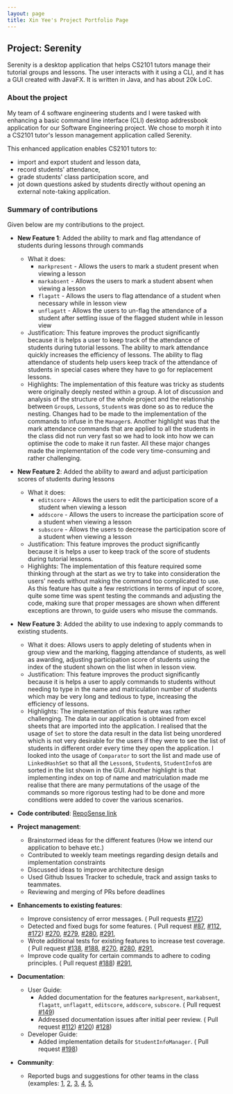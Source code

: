 ```yaml
---
layout: page
title: Xin Yee's Project Portfolio Page
---
```


## Project: Serenity

Serenity is a desktop application that helps CS2101 tutors manage their tutorial groups and lessons. 
The user interacts with it using a CLI, and it has a GUI created with JavaFX. 
It is written in Java, and has about 20k LoC.

### About the project

My team of 4 software engineering students and I were tasked with enhancing a basic command line 
interface (CLI) desktop addressbook application for our Software Engineering project. We chose to 
morph it into a CS2101 tutor's lesson management application called Serenity. 

This enhanced application enables CS2101 tutors to:
 * import and export student and lesson data,
 * record students' attendance,
 * grade students' class participation score, and 
 * jot down questions asked by students directly without opening an external note-taking application.

### Summary of contributions

Given below are my contributions to the project.

* **New Feature 1**: Added the ability to mark and flag attendance of students during lessons through commands
  * What it does: 
      * `markpresent` - Allows the users to mark a student present when viewing a lesson
      * `markabsent` - Allows the users to mark a student absent when viewing a lesson
      * `flagatt` - Allows the users to flag attendance of a student when necessary while in lesson view
      * `unflagatt` - Allows the users to un-flag the attendance of a student after settling issue of the flagged 
                      student while in lesson view
  * Justification: This feature improves the product significantly because it is helps a user to keep track of the 
                   attendance of students during tutorial lessons. The ability to mark attendance quickly increases 
                   the efficiency of lessons. The ability to flag attendance of students help users keep track of 
                   the attendance of students in special cases where they have to go for replacement lessons.
  * Highlights: The implementation of this feature was tricky as students were originally deeply nested within a group. A lot of 
                discussion and analysis of the structure of the whole project and the relationship between `Group`s, `Lesson`s,
                `Student`s was done so as to reduce the nesting. Changes had to be made to the implementation of the commands 
                to infuse in the `Manager`s. Another highlight was that the mark attendance commands that are applied to all the
                students in the class did not run very fast so we had to look into how we can optimise the code to make it run
                faster. All these major changes made the implementation of the code very time-consuming and rather challenging.
                

* **New Feature 2**: Added the ability to award and adjust participation scores of students during lessons
  * What it does: 
    * `editscore` - Allows the users to edit the participation score of a student when viewing a lesson
    * `addscore` - Allows the users to increase the participation score of a student when viewing a lesson
    * `subscore` - Allows the users to decrease the participation score of a student when viewing a lesson
  * Justification: This feature improves the product significantly because it is helps a user to 
                       keep track of the score of students during tutorial lessons.
  * Highlights: The implementation of this feature required some thinking through at the start as we try to take into 
                consideration the users' needs without making the command too complicated to use. As this feature has 
                quite a few restrictions in terms of input of score, quite some time was spent testing the commands and 
                adjusting the code, making sure that proper messages are shown when different exceptions are thrown, 
                to guide users who misuse the commands.
    
* **New Feature 3**: Added the ability to use indexing to apply commands to existing students. 
  * What it does: Allows users to apply deleting of students when in group view and the marking, flagging attendance 
                  of students, as well as awarding, adjusting participation score of students using the index of the student 
                  shown on the list when in lesson view.
  * Justification: This feature improves the product significantly because it is helps a user to apply commands to students 
                   without needing to type in the name and matriculation number of students which may be very long and tedious to type, 
                   increasing the efficiency of lessons.
  * Highlights: The implementation of this feature was rather challenging. The data in our application is obtained 
                from excel sheets that are imported into the application. I realised that the usage of `Set` to store the 
                data result in the data list being unordered which is not very desirable for the users if they were to see
                the list of students in different order every time they open the application. I looked into the usage of 
                `Comparator` to sort the list and made use of `LinkedHashSet` so that all the `Lesson`s, `Student`s, 
                `StudentInfo`s are sorted in the list shown in the GUI. Another highlight is that implementing index on top 
                of name and matriculation made me realise that there are many permutations of the usage of the commands 
                so more rigorous testing had to be done and more conditions were added to cover the various scenarios.

* **Code contributed**: [RepoSense link](https://nus-cs2103-ay2021s1.github.io/tp-dashboard/#breakdown=true&search=xinyee20&sort=groupTitle&sortWithin=title&since=2020-08-14&timeframe=commit&mergegroup=&groupSelect=groupByRepos&checkedFileTypes=docs~functional-code~test-code~other)

* **Project management**: 
  * Brainstormed ideas for the different features (How we intend our application to behave etc.)
  * Contributed to weekly team meetings regarding design details and implementation constraints
  * Discussed ideas to improve architecture design
  * Used Github Issues Tracker to schedule, track and assign tasks to teammates.
  * Reviewing and merging of PRs before deadlines
  
* **Enhancements to existing features**:
    * Improve consistency of error messages. ( Pull requests 
    [#172](https://github.com/AY2021S1-CS2103T-W12-4/tp/pull/172))
    * Detected and fixed bugs for some features. ( Pull request 
    [#87](https://github.com/AY2021S1-CS2103T-W12-4/tp/pull/87),
    [#112](https://github.com/AY2021S1-CS2103T-W12-4/tp/pull/112),
    [#172](https://github.com/AY2021S1-CS2103T-W12-4/tp/pull/172))
    [#270](https://github.com/AY2021S1-CS2103T-W12-4/tp/pull/270),
    [#279](https://github.com/AY2021S1-CS2103T-W12-4/tp/pull/279),
    [#280](https://github.com/AY2021S1-CS2103T-W12-4/tp/pull/280),
    [#291](https://github.com/AY2021S1-CS2103T-W12-4/tp/pull/291),
    * Wrote additional tests for existing features to increase test coverage. ( Pull request
    [#138](https://github.com/AY2021S1-CS2103T-W12-4/tp/pull/138),
    [#188](https://github.com/AY2021S1-CS2103T-W12-4/tp/pull/188),
    [#270](https://github.com/AY2021S1-CS2103T-W12-4/tp/pull/270),
    [#280](https://github.com/AY2021S1-CS2103T-W12-4/tp/pull/280),
    [#291](https://github.com/AY2021S1-CS2103T-W12-4/tp/pull/291),
    * Improve code quality for certain commands to adhere to coding principles. ( Pull request 
    [#188](https://github.com/AY2021S1-CS2103T-W12-4/tp/pull/188))
    [#291](https://github.com/AY2021S1-CS2103T-W12-4/tp/pull/291),

* **Documentation**:
  * User Guide:
      * Added documentation for the features `markpresent`, `markabsent`, `flagatt`, `unflagatt`, `editscore`,
      `addscore`, `subscore`. ( Pull request 
      [#149](https://github.com/AY2021S1-CS2103T-W12-4/tp/pull/149))
      * Addressed documentation issues after initial peer review. ( Pull request 
      [#112](https://github.com/AY2021S1-CS2103T-W12-4/tp/pull/112))
      [#120](https://github.com/AY2021S1-CS2103T-W12-4/tp/pull/120))
      [#128](https://github.com/AY2021S1-CS2103T-W12-4/tp/pull/128))
  * Developer Guide:
      * Added implementation details for `StudentInfoManager`. ( Pull request 
      [#198](https://github.com/AY2021S1-CS2103T-W12-4/tp/pull/198))


* **Community**:
  * Reported bugs and suggestions for other teams in the class (examples: 
    [1](https://github.com/AY2021S1-CS2103T-W13-2/tp/issues/110),
    [2](https://github.com/AY2021S1-CS2103T-W13-2/tp/issues/111), 
    [3](https://github.com/AY2021S1-CS2103T-W13-2/tp/issues/112),
    [4](https://github.com/AY2021S1-CS2103T-W13-2/tp/issues/113),
    [5](https://github.com/AY2021S1-CS2103T-W13-2/tp/issues/114),


